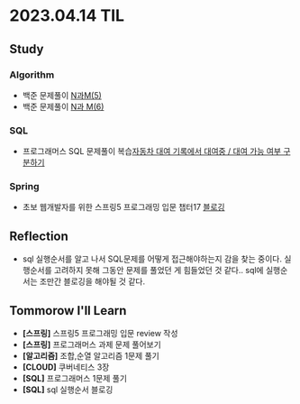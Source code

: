 # 2023.04.14 TIL

## Study
### Algorithm
- 백준 문제풀이 [N과M(5)](https://www.acmicpc.net/problem/15654)
- 백준 문제풀이 [N과 M(6)](https://www.acmicpc.net/problem/15655)
### SQL
- 프로그래머스 SQL 문제풀이 복습[자동차 대여 기록에서 대여중 / 대여 가능 여부 구분하기](https://school.programmers.co.kr/learn/courses/30/lessons/157340)
### Spring
- 초보 웹개발자를 위한 스프링5 프로그래밍 입문 챕터17 [블로깅](https://memodayoungee.tistory.com/118)

## Reflection
- sql 실행순서를 알고 나서 SQL문제를 어떻게 접근해야하는지 감을 찾는 중이다. 실행순서를 고려하지 못해 그동안 문제를 풀었던 게 힘들었던 것 같다.. sql에 실행순서는 조만간 블로깅을 해야될 것 같다.
## Tommorow I'll Learn
- **[스프링]** 스프링5 프로그래밍 입문 review 작성
- **[스프링]** 프로그래머스 과제 문제 풀어보기
- **[알고리즘]** 조합,순열 알고리즘 1문제 풀기
- **[CLOUD]** 쿠버네티스 3장
- **[SQL]** 프로그래머스 1문제 풀기
- **[SQL]** sql 실행순서 블로깅

